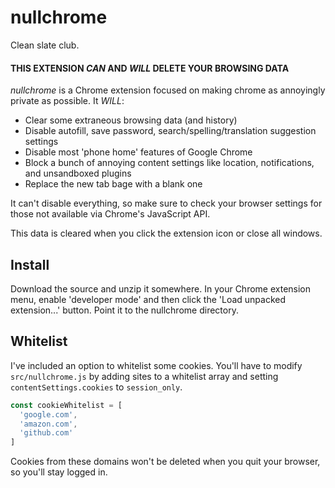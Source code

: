 # nullchrome
Clean slate club.

#### THIS EXTENSION _CAN_ AND _WILL_ DELETE YOUR BROWSING DATA

_nullchrome_ is a Chrome extension focused on making chrome as annoyingly private as possible. It *WILL*:

- Clear some extraneous browsing data (and history)
- Disable autofill, save password, search/spelling/translation suggestion settings
- Disable most 'phone home' features of Google Chrome
- Block a bunch of annoying content settings like location, notifications, and unsandboxed plugins
- Replace the new tab bage with a blank one

It can't disable everything, so make sure to check your browser settings for those not available via Chrome's JavaScript API.

This data is cleared when you click the extension icon or close all windows.

## Install

Download the source and unzip it somewhere. In your Chrome extension menu, enable 'developer mode' and then click the 'Load unpacked extension...' button. Point it to the nullchrome directory.


## Whitelist
I've included an option to whitelist some cookies. You'll have to modify `src/nullchrome.js` by adding sites to a whitelist array and setting `contentSettings.cookies` to `session_only`.

```js
const cookieWhitelist = [
  'google.com',
  'amazon.com',
  'github.com'
]
```

Cookies from these domains won't be deleted when you quit your browser, so you'll stay logged in.
